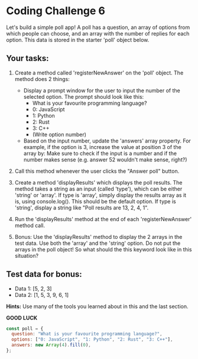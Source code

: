 # Coding Challenge 6

Let's build a simple poll app!
A poll has a question, an array of options from which people can choose, and an array with the number of replies for each option. This data is stored in the starter 'poll' object below.

## Your tasks:

1. Create a method called 'registerNewAnswer' on the 'poll' object. The method does 2 things:

   - Display a prompt window for the user to input the number of the selected option. The prompt should look like this:
     - What is your favourite programming language?
     - 0: JavaScript
     - 1: Python
     - 2: Rust
     - 3: C++
     - (Write option number)
   - Based on the input number, update the 'answers' array property. For example, if the option is 3, increase the value at position 3 of the array by: Make sure to check if the input is a number and if the number makes sense (e.g. answer 52 wouldn't make sense, right?)

2. Call this method whenever the user clicks the "Answer poll" button.

3. Create a method 'displayResults' which displays the poll results. The method takes a string as an input (called 'type'), which can be either 'string' or 'array'. If type is 'array', simply display the results array as it is, using console.log(). This should be the default option. If type is 'string', display a string like "Poll results are 13, 2, 4, 1".

4. Run the 'displayResults' method at the end of each 'registerNewAnswer' method call.

5. Bonus: Use the 'displayResults' method to display the 2 arrays in the test data. Use both the 'array' and the 'string' option. Do not put the arrays in the poll object! So what should the this keyword look like in this situation?

## Test data for bonus:

- Data 1: [5, 2, 3]
- Data 2: [1, 5, 3, 9, 6, 1]

**Hints:** Use many of the tools you learned about in this and the last section.

**GOOD LUCK**

```javascript
const poll = {
  question: "What is your favourite programming language?",
  options: ["0: JavaScript", "1: Python", "2: Rust", "3: C++"],
  answers: new Array(4).fill(0),
};
```
